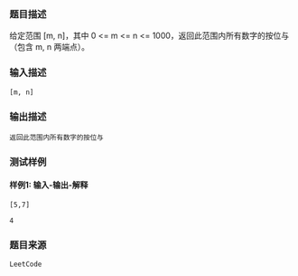 ### 题目描述

给定范围 [m, n]，其中 0 <= m <= n <= 1000，返回此范围内所有数字的按位与（包含 m, n 两端点）。

### 输入描述

```
[m, n]
```
### 输出描述

```
返回此范围内所有数字的按位与
```

### 测试样例
#### 样例1: 输入-输出-解释
```
[5,7]
```
```
4
```
### 题目来源  
`LeetCode`